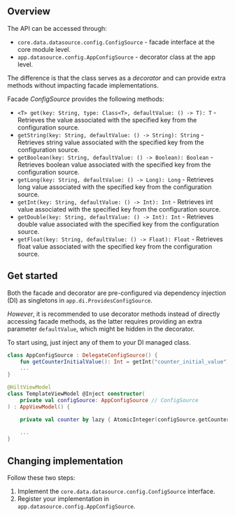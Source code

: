 ## Overview

The API can be accessed through:
- `core.data.datasource.config.ConfigSource` - facade interface at the core module level.
- `app.datasource.config.AppConfigSource` - decorator class at the app level.

The difference is that the class serves as a *decorator* and can provide extra methods without impacting facade implementations. 

Facade *ConfigSource* provides the following methods:

- `<T> get(key: String, type: Class<T>, defaultValue: () -> T): T` - Retrieves the value associated with the specified key from the configuration source.
- `getString(key: String, defaultValue: () -> String): String` - Retrieves string value associated with the specified key from the configuration source.
- `getBoolean(key: String, defaultValue: () -> Boolean): Boolean` - Retrieves boolean value associated with the specified key from the configuration source.
- `getLong(key: String, defaultValue: () -> Long): Long` - Retrieves long value associated with the specified key from the configuration source.
- `getInt(key: String, defaultValue: () -> Int): Int` - Retrieves int value associated with the specified key from the configuration source.
- `getDouble(key: String, defaultValue: () -> Int): Int` - Retrieves double value associated with the specified key from the configuration source.
- `getFloat(key: String, defaultValue: () -> Float): Float` - Retrieves float value associated with the specified key from the configuration source.

## Get started

Both the facade and decorator are pre-configured via dependency injection (DI) as singletons in `app.di.ProvidesConfigSource`.

*However*, it is recommended to use decorator methods instead of directly accessing facade methods,
as the latter requires providing an extra parameter `defaultValue`, which might be hidden in the decorator.

To start using, just inject any of them to your DI managed class.

```kotlin
class AppConfigSource : DelegateConfigSource() {
    fun getCounterInitialValue(): Int = getInt("counter_initial_value") { 100 }
    ...
}

@HiltViewModel
class TemplateViewModel @Inject constructor(
    private val configSource: AppConfigSource // ConfigSource
) : AppViewModel() {

    private val counter by lazy { AtomicInteger(configSource.getCounterInitialValue()) }
    
    ...
}
```

## Changing implementation

Follow these two steps:

1. Implement the `core.data.datasource.config.ConfigSource` interface.
2. Register your implementation in `app.datasource.config.AppConfigSource`.